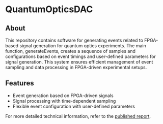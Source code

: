 # QuantumOpticsDAC

## About
This repository contains software for generating events related to FPGA-based signal generation for quantum optics experiments. The main function, generateEvents, creates a sequence of samples and configurations based on event timings and user-defined parameters for signal generation. This system ensures efficient management of event sampling and data processing in FPGA-driven experimental setups.

## Features
- Event generation based on FPGA-driven signals
- Signal processing with time-dependent sampling
- Flexible event configuration with user-defined parameters

For more detailed technical information, refer to the [published report](https://doi.org/10.3929/ethz-b-000668511).
